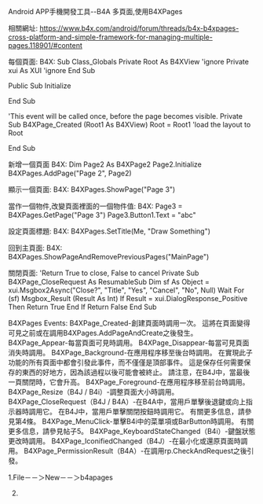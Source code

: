 

Android APP手機開發工具--B4A 多頁面,使用B4XPages 

相關網址:
https://www.b4x.com/android/forum/threads/b4x-b4xpages-cross-platform-and-simple-framework-for-managing-multiple-pages.118901/#content


每個頁面:
B4X:
Sub Class_Globals
    Private Root As B4XView 'ignore
    Private xui As XUI 'ignore
End Sub

Public Sub Initialize

End Sub

'This event will be called once, before the page becomes visible.
Private Sub B4XPage_Created (Root1 As B4XView)
    Root = Root1
    'load the layout to Root

End Sub


新增一個頁面
B4X:
Dim Page2 As B4XPage2
Page2.Initialize
B4XPages.AddPage("Page 2", Page2)

顯示一個頁面:
B4X:
B4XPages.ShowPage("Page 3")


當作一個物件,改變頁面裡面的一個物件值:
B4X:
Page3 = B4XPages.GetPage("Page 3")
Page3.Button1.Text = "abc"


設定頁面標題:
B4X:
B4XPages.SetTitle(Me, "Draw Something")


回到主頁面:
B4X:
B4XPages.ShowPageAndRemovePreviousPages("MainPage")


關閉頁面:
'Return True to close, False to cancel
Private Sub B4XPage_CloseRequest As ResumableSub
    Dim sf As Object = xui.Msgbox2Async("Close?", "Title", "Yes", "Cancel", "No", Null)
    Wait For (sf) Msgbox_Result (Result As Int)
    If Result = xui.DialogResponse_Positive Then
        Return True
    End If
    Return False
End Sub





B4XPages Events:
B4XPage_Created-創建頁面時調用一次。 這將在頁面變得可見之前或在調用B4XPages.AddPageAndCreate之後發生。
B4XPage_Appear-每當頁面可見時調用。
B4XPage_Disappear-每當可見頁面消失時調用。
B4XPage_Background-在應用程序移至後台時調用。 在實現此子功能的所有頁面中都會引發此事件，而不僅僅是頂部事件。 
			這是保存任何需要保存的東西的好地方，因為該過程以後可能會被終止。 請注意，在B4J中，當最後一頁關閉時，它會升高。
B4XPage_Foreground-在應用程序移至前台時調用。
B4XPage_Resize（B4J / B4i）-調整頁面大小時調用。
B4XPage_CloseRequest（B4J / B4A）-在B4A中，當用戶單擊後退鍵或向上指示器時調用它。 在B4J中，當用戶單擊關閉按鈕時調用它。 有關更多信息，請參見第4條。
B4XPage_MenuClick-單擊B4i中的菜單項或BarButton時調用。 有關更多信息，請參見帖子5。
B4XPage_KeyboardStateChanged（B4i）-鍵盤狀態更改時調用。
B4XPage_IconifiedChanged（B4J）-在最小化或還原頁面時調用。
B4XPage_PermissionResult（B4A）-在調用rp.CheckAndRequest之後引發。



1.File－－＞New－－＞b4apages

2.